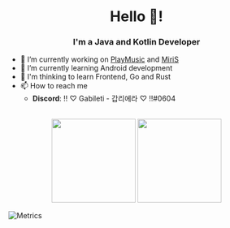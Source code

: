 <h1 align="center">Hello 👋!</h1>
<h3 align="center">I'm a Java and Kotlin Developer</h3>

- 🔭 I’m currently working on [PlayMusic](https://github.com/Stanicc/PlayMusic) and [MiriS](https://github.com/Stanicc/MiriS)<br>
- 🌱 I’m currently learning Android development<br>
- 🤔 I'm thinking to learn Frontend, Go and Rust<br>
- 📫 How to reach me<br>
  * **Discord**: !! ♡ Gabileti - 갑리에라 ♡ !!#0604<br>

<p align="center">
	<br>
	<img src="https://github-readme-stats.vercel.app/api?username=Stanicc&show_icons=true&theme=algolia" height="165px">
	<img src="https://github-readme-stats.vercel.app/api/top-langs/?username=Stanicc&show_icons=true&theme=algolia" height="165px">
</p>

![Metrics](https://metrics.lecoq.io/Stanicc?template=classic&activity=1&activity.limit=5&activity.days=14&activity.filter=all&activity.visibility=all&activity.timestamps=false&config.timezone=America%2FSao_Paulo)
